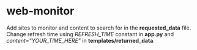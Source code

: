 # web-monitor

Add sites to monitor and content to search for in the **requested_data** file.
Change refresh time using *REFRESH_TIME* constant in **app.py** and *content="YOUR_TIME_HERE"* in **templates/returned_data**.
